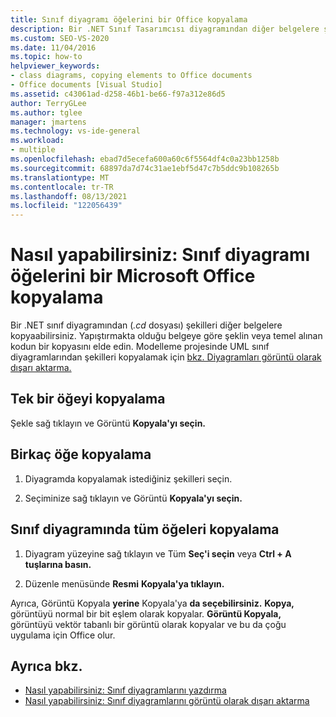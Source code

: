 ```yaml
---
title: Sınıf diyagramı öğelerini bir Office kopyalama
description: Bir .NET Sınıf Tasarımcısı diyagramından diğer belgelere şekilleri kopyalamak için nasıl kullanabileceğinizi öğrenin; Şeklin veya temel alınan kodun bir kopyasını elde olur.
ms.custom: SEO-VS-2020
ms.date: 11/04/2016
ms.topic: how-to
helpviewer_keywords:
- class diagrams, copying elements to Office documents
- Office documents [Visual Studio]
ms.assetid: c43061ad-d258-46b1-be66-f97a312e86d5
author: TerryGLee
ms.author: tglee
manager: jmartens
ms.technology: vs-ide-general
ms.workload:
- multiple
ms.openlocfilehash: ebad7d5ecefa600a60c6f5564df4c0a23bb1258b
ms.sourcegitcommit: 68897da7d74c31ae1ebf5d47c7b5ddc9b108265b
ms.translationtype: MT
ms.contentlocale: tr-TR
ms.lasthandoff: 08/13/2021
ms.locfileid: "122056439"
---
```

# <a name="how-to-copy-class-diagram-elements-to-a-microsoft-office-document"></a>Nasıl yapabilirsiniz: Sınıf diyagramı öğelerini bir Microsoft Office kopyalama

Bir .NET sınıf diyagramından (*.cd* dosyası) şekilleri diğer belgelere kopyaabilirsiniz. Yapıştırmakta olduğu belgeye göre şeklin veya temel alınan kodun bir kopyasını elde edin. Modelleme projesinde UML sınıf diyagramlarından şekilleri kopyalamak için [bkz. Diyagramları görüntü olarak dışarı aktarma.](../../modeling/export-diagrams-as-images.md)

## <a name="copy-a-single-element"></a>Tek bir öğeyi kopyalama

Şekle sağ tıklayın ve Görüntü **Kopyala'yı seçin.**

## <a name="copy-several-elements"></a>Birkaç öğe kopyalama

1. Diyagramda kopyalamak istediğiniz şekilleri seçin.

2. Seçiminize sağ tıklayın ve Görüntü **Kopyala'yı seçin.**

## <a name="copy-all-the-elements-in-a-class-diagram"></a>Sınıf diyagramında tüm öğeleri kopyalama

1. Diyagram yüzeyine sağ tıklayın ve Tüm **Seç'i seçin** veya **Ctrl + A tuşlarına basın.**

2. Düzenle menüsünde **Resmi** **Kopyala'ya tıklayın.**

Ayrıca, Görüntü Kopyala **yerine** Kopyala'ya **da seçebilirsiniz.** **Kopya,** görüntüyü normal bir bit eşlem olarak kopyalar. **Görüntü Kopyala,** görüntüyü vektör tabanlı bir görüntü olarak kopyalar ve bu da çoğu uygulama için Office olur.

## <a name="see-also"></a>Ayrıca bkz.

- [Nasıl yapabilirsiniz: Sınıf diyagramlarını yazdırma](how-to-print-class-diagrams.md)
- [Nasıl yapabilirsiniz: Sınıf diyagramlarını görüntü olarak dışarı aktarma](how-to-export-class-diagrams-as-images.md)
